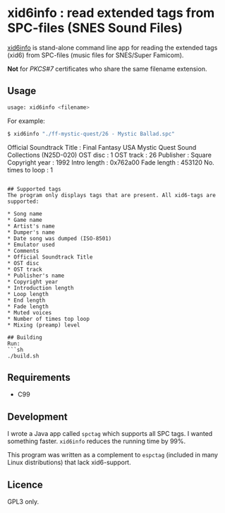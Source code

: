 # xid6info : read extended tags from SPC-files (SNES Sound Files)

[xid6info](https://github.com/ullenius/xid6info) is stand-alone command line app
for reading the extended tags (xid6) from SPC-files (music files for SNES/Super
Famicom).

**Not** for *PKCS#7* certificates who share the same filename extension.

## Usage

```sh
usage: xid6info <filename>
```

For example:
```sh
$ xid6info "./ff-mystic-quest/26 - Mystic Ballad.spc"
```
Official Soundtrack Title : Final Fantasy USA Mystic Quest Sound Collections (N25D-020)
OST disc : 1
OST track : 26
Publisher : Square
Copyright year : 1992
Intro length : 0x762a00
Fade length : 453120
No. times to loop : 1
```

## Supported tags
The program only displays tags that are present. All xid6-tags are supported:

* Song name
* Game name
* Artist's name
* Dumper's name
* Date song was dumped (ISO-8501)
* Emulator used
* Comments
* Official Soundtrack Title
* OST disc
* OST track
* Publisher's name
* Copyright year
* Introduction length
* Loop length
* End length
* Fade length
* Muted voices
* Number of times top loop
* Mixing (preamp) level

## Building
Run:
```sh
./build.sh
```

## Requirements
* C99

## Development
I wrote a Java app called `spctag` which supports all SPC tags. I wanted
something faster. `xid6info` reduces the running time by 99%.

This program was written as a complement to `espctag` (included in many Linux
distributions) that lack xid6-support.

## Licence
GPL3 only.
